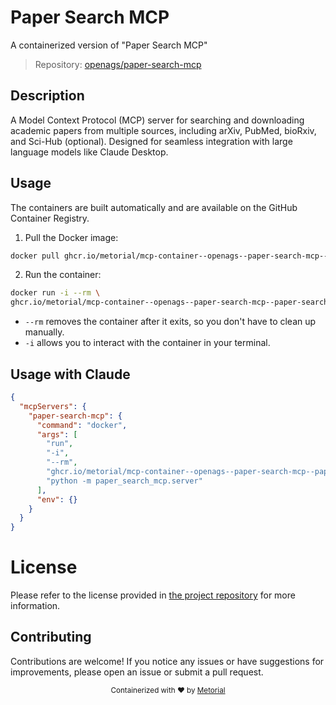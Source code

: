 
# Paper Search MCP

A containerized version of "Paper Search MCP"

> Repository: [openags/paper-search-mcp](https://github.com/openags/paper-search-mcp)

## Description

A Model Context Protocol (MCP) server for searching and downloading academic papers from multiple sources, including arXiv, PubMed, bioRxiv, and Sci-Hub (optional). Designed for seamless integration with large language models like Claude Desktop.


## Usage

The containers are built automatically and are available on the GitHub Container Registry.

1. Pull the Docker image:

```bash
docker pull ghcr.io/metorial/mcp-container--openags--paper-search-mcp--paper-search-mcp
```

2. Run the container:

```bash
docker run -i --rm \ 
ghcr.io/metorial/mcp-container--openags--paper-search-mcp--paper-search-mcp  "python -m paper_search_mcp.server"
```

- `--rm` removes the container after it exits, so you don't have to clean up manually.
- `-i` allows you to interact with the container in your terminal.




## Usage with Claude

```json
{
  "mcpServers": {
    "paper-search-mcp": {
      "command": "docker",
      "args": [
        "run",
        "-i",
        "--rm",
        "ghcr.io/metorial/mcp-container--openags--paper-search-mcp--paper-search-mcp",
        "python -m paper_search_mcp.server"
      ],
      "env": {}
    }
  }
}
```

# License

Please refer to the license provided in [the project repository](https://github.com/openags/paper-search-mcp) for more information.

## Contributing

Contributions are welcome! If you notice any issues or have suggestions for improvements, please open an issue or submit a pull request.

<div align="center">
  <sub>Containerized with ❤️ by <a href="https://metorial.com">Metorial</a></sub>
</div>
  